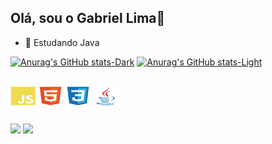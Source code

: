## Olá, sou o Gabriel Lima👋

- 🌱 Estudando Java


[![Anurag's GitHub stats-Dark](https://github-readme-stats.vercel.app/api?username=L-CostaGabe&show_icons=true&theme=dark#gh-dark-mode-only)](https://github.com/anuraghazra/github-readme-stats#gh-dark-mode-only)
[![Anurag's GitHub stats-Light](https://github-readme-stats.vercel.app/api?username=L-CostaGabe&show_icons=true&theme=default#gh-light-mode-only)](https://github.com/anuraghazra/github-readme-stats#gh-light-mode-only)

<div style="display: inline_block"><br>
  <img align="center" alt="Gabe-Js" height="30" width="40" src="https://raw.githubusercontent.com/devicons/devicon/master/icons/javascript/javascript-plain.svg">
  <img align="center" alt="Gabe-HTML" height="30" width="40" src="https://raw.githubusercontent.com/devicons/devicon/master/icons/html5/html5-original.svg">
  <img align="center" alt="Gabe-CSS" height="30" width="40" src="https://raw.githubusercontent.com/devicons/devicon/master/icons/css3/css3-original.svg">
  <img align="center" alt="Gabe-Java" height="30" width="40" src="https://raw.githubusercontent.com/devicons/devicon/master/icons/java/java-original.svg">

  ##
 
<div> 
   <a href="https://instagram.com/l_.gabriell" target="_blank"><img src="https://img.shields.io/badge/-Instagram-%23E4405F?style=for-the-badge&logo=instagram&logoColor=white" target="_blank"></a>
  <a href="https://www.linkedin.com/in/gabriel-lima-25aaa2187?lipi=urn%3Ali%3Apage%3Ad_flagship3_profile_view_base_contact_details%3BGjnSaHOiR6KOtoNMRtbKxQ%3D%3D" target="_blank"><img src="https://img.shields.io/badge/-LinkedIn-%230077B5?style=for-the-badge&logo=linkedin&logoColor=white" target="_blank"></a> 
  
</div>
